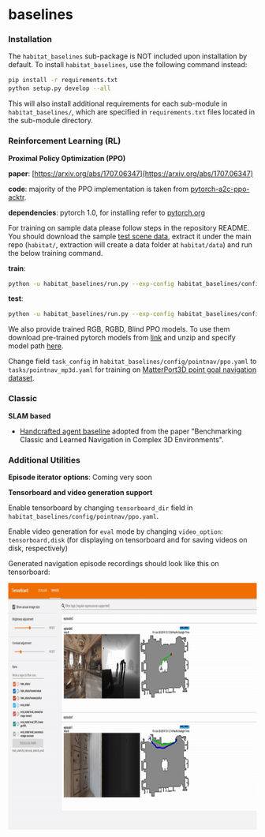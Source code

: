 baselines
==============================
### Installation

The `habitat_baselines` sub-package is NOT included upon installation by default. To install `habitat_baselines`, use the following command instead:
```bash
pip install -r requirements.txt
python setup.py develop --all
```
This will also install additional requirements for each sub-module in `habitat_baselines/`, which are specified in `requirements.txt` files located in the sub-module directory.


### Reinforcement Learning (RL)

**Proximal Policy Optimization (PPO)**

**paper**: [https://arxiv.org/abs/1707.06347](https://arxiv.org/abs/1707.06347)

**code**: majority of the PPO implementation is taken from 
[pytorch-a2c-ppo-acktr](https://github.com/ikostrikov/pytorch-a2c-ppo-acktr).
 
**dependencies**: pytorch 1.0, for installing refer to [pytorch.org](https://pytorch.org/)

For training on sample data please follow steps in the repository README. You should download the sample [test scene data](http://dl.fbaipublicfiles.com/habitat/habitat-test-scenes.zip), extract it under the main repo (`habitat/`, extraction will create a data folder at `habitat/data`) and run the below training command.

**train**:
```bash
python -u habitat_baselines/run.py --exp-config habitat_baselines/config/pointnav/ppo.yaml --run-type train
```

**test**:
```bash
python -u habitat_baselines/run.py --exp-config habitat_baselines/config/pointnav/ppo.yaml --run-type eval
```

We also provide trained RGB, RGBD, Blind PPO models. 
To use them download pre-trained pytorch models from [link](https://dl.fbaipublicfiles.com/habitat/data/baselines/v1/habitat_baselines_v1.zip) and unzip and specify model path [here](agents/ppo_agents.py#L132).

Change field `task_config` in `habitat_baselines/config/pointnav/ppo.yaml` to `tasks/pointnav_mp3d.yaml` for training on [MatterPort3D point goal navigation dataset](/README.md#task-datasets).

### Classic

**SLAM based**

- [Handcrafted agent baseline](slambased/README.md) adopted from the paper 
"Benchmarking Classic and Learned Navigation in Complex 3D Environments".
### Additional Utilities

**Episode iterator options**:
Coming very soon 

**Tensorboard and video generation support**

Enable tensorboard by changing `tensorboard_dir` field in `habitat_baselines/config/pointnav/ppo.yaml`. 

Enable video generation for `eval` mode by changing `video_option`: `tensorboard,disk` (for displaying on tensorboard and for saving videos on disk, respectively)

Generated navigation episode recordings should look like this on tensorboard:
<p align="center">
  <img src="../res/img/tensorboard_video_demo.gif"  height="500">
</p>
